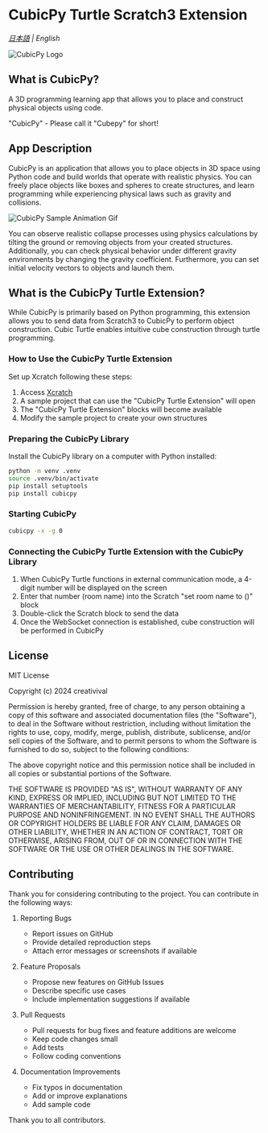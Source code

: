 # CubicPy Turtle Scratch3 Extension

*[日本語](https://creativival.github.io/cubicpy-extension/) | English*

![CubicPy Logo](https://creativival.github.io/CubicPy/assets/cubicpy_logo.png)

## What is CubicPy?

A 3D programming learning app that allows you to place and construct physical objects using code.

"CubicPy" - Please call it "Cubepy" for short!

## App Description

CubicPy is an application that allows you to place objects in 3D space using Python code and build worlds that operate with realistic physics. You can freely place objects like boxes and spheres to create structures, and learn programming while experiencing physical laws such as gravity and collisions.

![CubicPy Sample Animation Gif](https://creativival.github.io/CubicPy/assets/cubicpy_sample.gif)

You can observe realistic collapse processes using physics calculations by tilting the ground or removing objects from your created structures. Additionally, you can check physical behavior under different gravity environments by changing the gravity coefficient. Furthermore, you can set initial velocity vectors to objects and launch them.

## What is the CubicPy Turtle Extension?

While CubicPy is primarily based on Python programming, this extension allows you to send data from Scratch3 to CubicPy to perform object construction. Cubic Turtle enables intuitive cube construction through turtle programming.

### How to Use the CubicPy Turtle Extension

Set up Xcratch following these steps:

1. Access [Xcratch](https://xcratch.github.io/editor/#https://creativival.github.io/cubicpy-turtle-extension/projects/example.sb3)
2. A sample project that can use the "CubicPy Turtle Extension" will open
3. The "CubicPy Turtle Extension" blocks will become available
4. Modify the sample project to create your own structures

### Preparing the CubicPy Library

Install the CubicPy library on a computer with Python installed:

```bash
python -m venv .venv
source .venv/bin/activate
pip install setuptools
pip install cubicpy
```

### Starting CubicPy

```bash
cubicpy -x -g 0
```

### Connecting the CubicPy Turtle Extension with the CubicPy Library

1. When CubicPy Turtle functions in external communication mode, a 4-digit number will be displayed on the screen
2. Enter that number (room name) into the Scratch "set room name to ()" block
3. Double-click the Scratch block to send the data
4. Once the WebSocket connection is established, cube construction will be performed in CubicPy

## License

MIT License

Copyright (c) 2024 creativival

Permission is hereby granted, free of charge, to any person obtaining a copy
of this software and associated documentation files (the "Software"), to deal
in the Software without restriction, including without limitation the rights
to use, copy, modify, merge, publish, distribute, sublicense, and/or sell
copies of the Software, and to permit persons to whom the Software is
furnished to do so, subject to the following conditions:

The above copyright notice and this permission notice shall be included in all
copies or substantial portions of the Software.

THE SOFTWARE IS PROVIDED "AS IS", WITHOUT WARRANTY OF ANY KIND, EXPRESS OR
IMPLIED, INCLUDING BUT NOT LIMITED TO THE WARRANTIES OF MERCHANTABILITY,
FITNESS FOR A PARTICULAR PURPOSE AND NONINFRINGEMENT. IN NO EVENT SHALL THE
AUTHORS OR COPYRIGHT HOLDERS BE LIABLE FOR ANY CLAIM, DAMAGES OR OTHER
LIABILITY, WHETHER IN AN ACTION OF CONTRACT, TORT OR OTHERWISE, ARISING FROM,
OUT OF OR IN CONNECTION WITH THE SOFTWARE OR THE USE OR OTHER DEALINGS IN THE
SOFTWARE.

## Contributing

Thank you for considering contributing to the project. You can contribute in the following ways:

1. Reporting Bugs
   - Report issues on GitHub
   - Provide detailed reproduction steps
   - Attach error messages or screenshots if available

2. Feature Proposals
   - Propose new features on GitHub Issues
   - Describe specific use cases
   - Include implementation suggestions if available

3. Pull Requests
   - Pull requests for bug fixes and feature additions are welcome
   - Keep code changes small
   - Add tests
   - Follow coding conventions

4. Documentation Improvements
   - Fix typos in documentation
   - Add or improve explanations
   - Add sample code

Thank you to all contributors.


